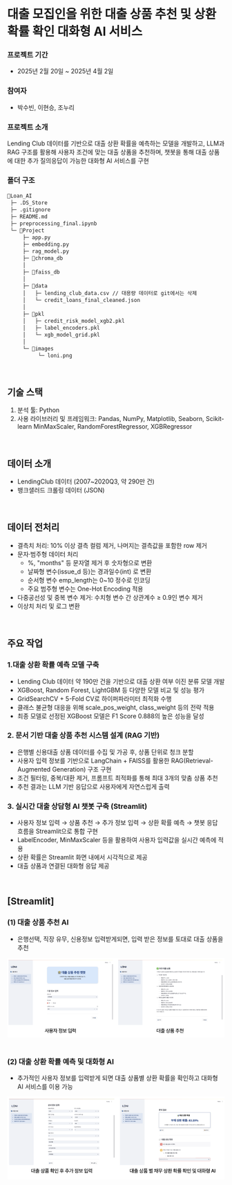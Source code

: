 # 대출 모집인을 위한 대출 상품 추천 및 상환 확률 확인 대화형 AI 서비스

### 프로젝트 기간
- 2025년 2월 20일 ~ 2025년 4월 2일
### 참여자
- 박수빈, 이현승, 조누리

### 프로젝트 소개
Lending Club 데이터를 기반으로 대출 상환 확률을 예측하는 모델을 개발하고, LLM과 RAG 구조를 활용해 
사용자 조건에 맞는 대출 상품을 추천하며, 챗봇을 통해 대출 상품에 대한 추가 질의응답이 가능한 대화형 AI 서비스를 구현

### 폴더 구조
```
📁Loan_AI
 ├─ .DS_Store
 ├─ .gitignore
 ├─ README.md
 ├─ preprocessing_final.ipynb
 └─ 📁Project
     ├─ app.py
     ├─ embedding.py
     ├─ rag_model.py
     ├─ 📁chroma_db
     │
     ├─ 📁faiss_db
     │
     ├─ 📁data
     │   ├─ lending_club_data.csv // 대용량 데이터로 git에서는 삭제
     │   └─ credit_loans_final_cleaned.json
     │     
     ├─ 📁pkl
     │   ├─ credit_risk_model_xgb2.pkl
     │   ├─ label_encoders.pkl
     │   └─ xgb_model_grid.pkl
     │
     └─ 📁images
          └─ loni.png

```

<br>

## 기술 스택
1. 분석 툴: Python
2. 사용 라이브러리 및 프레임워크: Pandas, NumPy, Matplotlib, Seaborn, Scikit-learn
MinMaxScaler, RandomForestRegressor, XGBRegressor

<br>

## 데이터 소개
- LendingClub 데이터 (2007~2020Q3, 약 290만 건)
- 뱅크샐러드 크롤링 데이터 (JSON)

<br>

## 데이터 전처리
- 결측치 처리: 10% 이상 결측 컬럼 제거, 나머지는 결측값을 포함한 row 제거
- 문자·범주형 데이터 처리
    - %, "months" 등 문자열 제거 후 숫자형으로 변환
    - 날짜형 변수(issue_d 등)는 경과일수(int) 로 변환
    - 순서형 변수 emp_length는 0~10 정수로 인코딩 
    - 주요 범주형 변수는 One-Hot Encoding 적용
- 다중공선성 및 중복 변수 제거: 수치형 변수 간 상관계수 ≥ 0.9인 변수 제거
- 이상치 처리 및 로그 변환

<br>

## 주요 작업

### 1.대출 상환 확률 예측 모델 구축
- Lending Club 데이터 약 190만 건을 기반으로 대출 상환 여부 이진 분류 모델 개발
- XGBoost, Random Forest, LightGBM 등 다양한 모델 비교 및 성능 평가
- GridSearchCV + 5-Fold CV로 하이퍼파라미터 최적화 수행
- 클래스 불균형 대응을 위해 scale_pos_weight, class_weight 등의 전략 적용
- 최종 모델로 선정된 XGBoost 모델은 F1 Score 0.888의 높은 성능을 달성

### 2. 문서 기반 대출 상품 추천 시스템 설계 (RAG 기반)
- 은행별 신용대출 상품 데이터를 수집 및 가공 후, 상품 단위로 청크 분할
- 사용자 입력 정보를 기반으로 LangChain + FAISS를 활용한 RAG(Retrieval-Augmented Generation) 구조 구현
- 조건 필터링, 중복/대환 제거, 프롬프트 최적화를 통해 최대 3개의 맞춤 상품 추천
- 추천 결과는 LLM 기반 응답으로 사용자에게 자연스럽게 출력

### 3. 실시간 대출 상담형 AI 챗봇 구축 (Streamlit)
- 사용자 정보 입력 → 상품 추천 → 추가 정보 입력 → 상환 확률 예측 → 챗봇 응답 흐름을 Streamlit으로 통합 구현
- LabelEncoder, MinMaxScaler 등을 활용하여 사용자 입력값을 실시간 예측에 적용
- 상환 확률은 Streamlit 화면 내에서 시각적으로 제공
- 대출 상품과 연결된 대화형 응답 제공

<br>

## [Streamlit]

### (1) 대출 상품 추천 AI
- 은행선택, 직장 유무, 신용정보 입력받게되면, 입력 받은 정보를 토대로 대출 상품을 추천

<img width="600" alt="대출 상품 추천 AI" src="Project/images/streamlit_view1.png" />

<br>
<br>

  
### (2) 대출 상환 확률 예측 및 대화형 AI
- 추가적인 사용자 정보를 입력받게 되면 대출 상품별 상환 확률을 확인하고 대화형 AI 서비스를 이용 가능

<img width="600" alt="대출 상환 확률 예측 및 대화형 AI" src="Project/images/streamlit_view2.png" />
<br>
